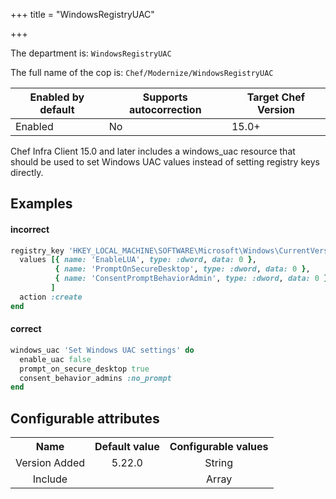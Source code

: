 +++
title = "WindowsRegistryUAC"

+++

<!-- This content is automatically generated. See https://github.com/chef/chef-web-docs/blob/main/generated/README.md -->

The department is: `WindowsRegistryUAC`

The full name of the cop is: `Chef/Modernize/WindowsRegistryUAC`

| Enabled by default | Supports autocorrection | Target Chef Version |
| --- | --- | --- |
| Enabled | No | 15.0+ |

Chef Infra Client 15.0 and later includes a windows_uac resource that should be used to set Windows UAC values instead of setting registry keys directly.

## Examples


#### incorrect

```ruby
registry_key 'HKEY_LOCAL_MACHINE\SOFTWARE\Microsoft\Windows\CurrentVersion\Policies\System' do
  values [{ name: 'EnableLUA', type: :dword, data: 0 },
          { name: 'PromptOnSecureDesktop', type: :dword, data: 0 },
          { name: 'ConsentPromptBehaviorAdmin', type: :dword, data: 0 },
         ]
  action :create
end
```

#### correct

```ruby
windows_uac 'Set Windows UAC settings' do
  enable_uac false
  prompt_on_secure_desktop true
  consent_behavior_admins :no_prompt
end
```

## Configurable attributes

<table>
<tbody><tr>
<th>Name</th>
<th>Default value</th>
<th>Configurable values</th>
</tr>
<tr>
<td style="text-align:center">Version Added</td>
<td style="text-align:center">5.22.0</td>
<td style="text-align:center">String</td>
</tr>
<tr><td style="text-align:center">Include</td>
<td style="text-align:center"><ul>
</ul>
</td>
<td style="text-align:center">Array</td>
</tr></tbody></table>
